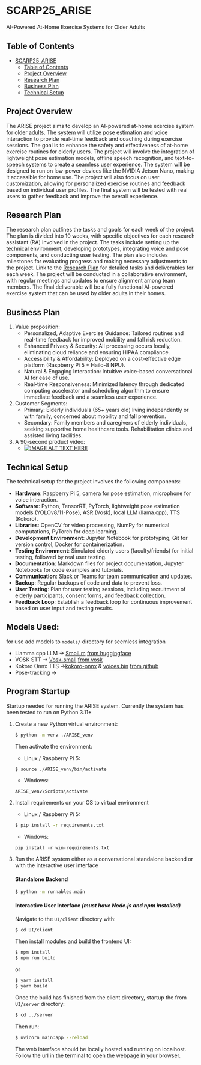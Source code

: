 # SCARP25_ARISE
AI-Powered At-Home Exercise Systems for Older Adults

## Table of Contents
- [SCARP25\_ARISE](#scarp25_arise)
  - [Table of Contents](#table-of-contents)
  - [Project Overview](#project-overview)
  - [Research Plan](#research-plan)
  - [Business Plan](#business-plan)
  - [Technical Setup](#technical-setup)

## Project Overview
The ARISE project aims to develop an AI-powered at-home exercise system for older adults. The system will utilize pose estimation and voice interaction to provide real-time feedback and coaching during exercise sessions. The goal is to enhance the safety and effectiveness of at-home exercise routines for elderly users.
The project will involve the integration of lightweight pose estimation models, offline speech recognition, and text-to-speech systems to create a seamless user experience. The system will be designed to run on low-power devices like the NVIDIA Jetson Nano, making it accessible for home use.
The project will also focus on user customization, allowing for personalized exercise routines and feedback based on individual user profiles. The final system will be tested with real users to gather feedback and improve the overall experience.
## Research Plan
The research plan outlines the tasks and goals for each week of the project. The plan is divided into 10 weeks, with specific objectives for each research assistant (RA) involved in the project. The tasks include setting up the technical environment, developing prototypes, integrating voice and pose components, and conducting user testing.
The plan also includes milestones for evaluating progress and making necessary adjustments to the project. Link to the [Research Plan](Resarch_Plan.md) for detailed tasks and deliverables for each week.
The project will be conducted in a collaborative environment, with regular meetings and updates to ensure alignment among team members. The final deliverable will be a fully functional AI-powered exercise system that can be used by older adults in their homes.
## Business Plan
1. Value proposition: 
    - Personalized, Adaptive Exercise Guidance: Tailored routines and real-time feedback for improved mobility and fall risk reduction.
    - Enhanced Privacy & Security: All processing occurs locally, eliminating cloud reliance and ensuring HIPAA compliance.
    - Accessibility & Affordability: Deployed on a cost-effective edge platform (Raspberry Pi 5 + Hailo-8 NPU).
    - Natural & Engaging Interaction: Intuitive voice-based conversational AI for ease of use.
    - Real-time Responsiveness: Minimized latency through dedicated computing accelerator and scheduling algorithm to ensure immediate feedback and a seamless user experience.
2. Customer Segments:
    - Primary: Elderly individuals (65+ years old) living independently or with family, concerned about mobility and fall prevention.
    - Secondary: Family members and caregivers of elderly individuals, seeking supportive home healthcare tools. Rehabilitation clinics and assisted living facilities.
3. A 90-second product video:
    - [![IMAGE ALT TEXT HERE](https://img.youtube.com/vi/L8gj3mWvgJg/0.jpg)](https://www.youtube.com/watch?v=L8gj3mWvgJg)

## Technical Setup
The technical setup for the project involves the following components:
- **Hardware**: Raspberry Pi 5, camera for pose estimation, microphone for voice interaction.
- **Software**: Python, TensorRT, PyTorch, lightweight pose estimation models (YOLOv8/11-Pose), ASR (Vosk), local LLM (llama.cpp), TTS (Kokoro).
- **Libraries**: OpenCV for video processing, NumPy for numerical computations, PyTorch for deep learning.
- **Development Environment**: Jupyter Notebook for prototyping, Git for version control, Docker for containerization.
- **Testing Environment**: Simulated elderly users (faculty/friends) for initial testing, followed by real user testing.
- **Documentation**: Markdown files for project documentation, Jupyter Notebooks for code examples and tutorials.
- **Communication**: Slack or Teams for team communication and updates.
- **Backup**: Regular backups of code and data to prevent loss.
- **User Testing**: Plan for user testing sessions, including recruitment of elderly participants, consent forms, and feedback collection.
- **Feedback Loop**: Establish a feedback loop for continuous improvement based on user input and testing results.

## Models Used:
for use add models to ```models/``` directory for seemless integration
- Llamma cpp LLM -> [SmolLm](https://huggingface.co/HuggingFaceTB/SmolLM2-1.7B-Instruct-GGUF/resolve/main/smollm2-1.7b-instruct-q4_k_m.gguf) [from huggingface](https://huggingface.co/HuggingFaceTB/SmolLM2-1.7B-Instruct-GGUF)
- VOSK STT -> [Vosk-small](https://alphacephei.com/vosk/models/vosk-model-small-en-us-0.15.zip) [from vosk](https://alphacephei.com/vosk/models)
- Kokoro Onnx TTS ->[kokoro-onnx](https://github.com/thewh1teagle/kokoro-onnx/releases/download/model-files-v1.0/kokoro-v1.0.fp16.onnx) & [voices.bin](https://github.com/thewh1teagle/kokoro-onnx/releases/download/model-files-v1.0/voices-v1.0.bin) [from github](https://github.com/thewh1teagle/kokoro-onnx/releases/tag/model-files-v1.0)
- Pose-tracking ->

## Program Startup
Startup needed for running the ARISE system. Currently the system has been tested to run on Python 3.11+

1. Create a new Python virtual environment:
    ```bash
    $ python -m venv ./ARISE_venv
    ``` 
    Then activate the environment:
    - Linux / Raspberry Pi 5:
    ```bash
    $ source ./ARISE_venv/bin/activate
    ```
    - Windows:
    ```
    ARISE_venv\Scripts\activate
    ```
2. Install requirements on your OS to virtual environment
    - Linux / Raspberry Pi 5:
    ```bash
    $ pip install -r requirements.txt 
    ```
    - Windows:
    ```
    pip install -r win-requirements.txt
    ```
3. Run the ARISE system either as a conversational standalone backend or with the interactive user interface
    #### Standalone Backend
    ```bash
    $ python -m runnables.main
    ```
    #### Interactive User Interface *(must have Node.js and npm installed)*

    Navigate to the ```UI/client``` directory with:
    ```bash
    $ cd UI/client
    ```
    Then install modules and build the frontend UI:

    ```bash
    $ npm install
    $ npm run build
    ```
    or
    ```bash
    $ yarn install
    $ yarn build
    ```
    Once the build has finished from the client directory, startup the from `UI/server` directory:
    ```bash
    $ cd ../server
    ```
    Then run:
    ```bash
    $ uvicorn main:app --reload
    ```
    The web interface should be locally hosted and running on localhost. Follow the url in the terminal to open the webpage in your browser.



